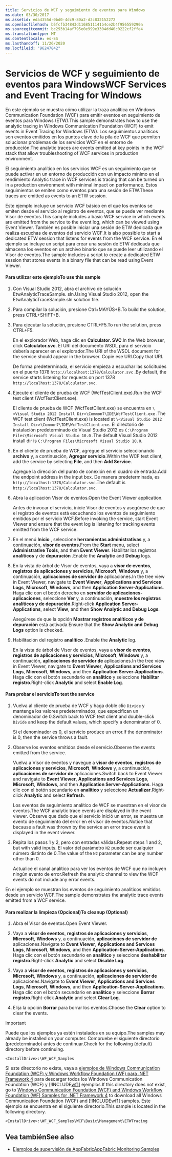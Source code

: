 ```yaml
---
title: Servicios de WCF y seguimiento de eventos para Windows
ms.date: 03/30/2017
ms.assetid: eda4355d-0bd0-4dc9-80a2-d2c832152272
ms.openlocfilehash: b5fcfb34843d1168511141b4ce2b4f956559290a
ms.sourcegitcommit: bc293b14af795e0e999e3304dd40c0222cf2ffe4
ms.translationtype: MT
ms.contentlocale: es-ES
ms.lasthandoff: 11/26/2020
ms.locfileid: "96247842"
---
```

# <a name="wcf-services-and-event-tracing-for-windows"></a><span data-ttu-id="946ce-102">Servicios de WCF y seguimiento de eventos para Windows</span><span class="sxs-lookup"><span data-stu-id="946ce-102">WCF Services and Event Tracing for Windows</span></span>

<span data-ttu-id="946ce-103">En este ejemplo se muestra cómo utilizar la traza analítica en Windows Communication Foundation (WCF) para emitir eventos en seguimiento de eventos para Windows (ETW).</span><span class="sxs-lookup"><span data-stu-id="946ce-103">This sample demonstrates how to use the analytic tracing in Windows Communication Foundation (WCF) to emit events in Event Tracing for Windows (ETW).</span></span> <span data-ttu-id="946ce-104">Los seguimientos analíticos son eventos emitidos en los puntos clave de la pila de WCF que permiten solucionar problemas de los servicios WCF en el entorno de producción.</span><span class="sxs-lookup"><span data-stu-id="946ce-104">The analytic traces are events emitted at key points in the WCF stack that allow troubleshooting of WCF services in production environment.</span></span>

 <span data-ttu-id="946ce-105">El seguimiento analítico en los servicios WCF es un seguimiento que se puede activar en un entorno de producción con un impacto mínimo en el rendimiento.</span><span class="sxs-lookup"><span data-stu-id="946ce-105">Analytic trace in WCF services is tracing that can be turned on in a production environment with minimal impact on performance.</span></span> <span data-ttu-id="946ce-106">Estos seguimientos se emiten como eventos para una sesión de ETW.</span><span class="sxs-lookup"><span data-stu-id="946ce-106">These traces are emitted as events to an ETW session.</span></span>

 <span data-ttu-id="946ce-107">Este ejemplo incluye un servicio WCF básico en el que los eventos se emiten desde el servicio al registro de eventos, que se puede ver mediante Visor de eventos.</span><span class="sxs-lookup"><span data-stu-id="946ce-107">This sample includes a basic WCF service in which events are emitted from the service to the event log, which can be viewed using Event Viewer.</span></span> <span data-ttu-id="946ce-108">También es posible iniciar una sesión de ETW dedicada que realiza escuchas de eventos del servicio WCF.</span><span class="sxs-lookup"><span data-stu-id="946ce-108">It is also possible to start a dedicated ETW session that listens for events from the WCF service.</span></span> <span data-ttu-id="946ce-109">En el ejemplo se incluye un script para crear una sesión de ETW dedicada que almacena los eventos en un archivo binario que se puede leer utilizando el Visor de eventos.</span><span class="sxs-lookup"><span data-stu-id="946ce-109">The sample includes a script to create a dedicated ETW session that stores events in a binary file that can be read using Event Viewer.</span></span>

#### <a name="to-use-this-sample"></a><span data-ttu-id="946ce-110">Para utilizar este ejemplo</span><span class="sxs-lookup"><span data-stu-id="946ce-110">To use this sample</span></span>

1. <span data-ttu-id="946ce-111">Con Visual Studio 2012, abra el archivo de solución EtwAnalyticTraceSample. sln.</span><span class="sxs-lookup"><span data-stu-id="946ce-111">Using Visual Studio 2012, open the EtwAnalyticTraceSample.sln solution file.</span></span>

2. <span data-ttu-id="946ce-112">Para compilar la solución, presione Ctrl+MAYÚS+B.</span><span class="sxs-lookup"><span data-stu-id="946ce-112">To build the solution, press CTRL+SHIFT+B.</span></span>

3. <span data-ttu-id="946ce-113">Para ejecutar la solución, presione CTRL+F5.</span><span class="sxs-lookup"><span data-stu-id="946ce-113">To run the solution, press CTRL+F5.</span></span>

     <span data-ttu-id="946ce-114">En el explorador Web, haga clic en **Calculator. SVC**.</span><span class="sxs-lookup"><span data-stu-id="946ce-114">In the Web browser, click **Calculator.svc**.</span></span> <span data-ttu-id="946ce-115">El URI del documento WSDL para el servicio debería aparecer en el explorador.</span><span class="sxs-lookup"><span data-stu-id="946ce-115">The URI of the WSDL document for the service should appear in the browser.</span></span> <span data-ttu-id="946ce-116">Copie ese URI.</span><span class="sxs-lookup"><span data-stu-id="946ce-116">Copy that URI.</span></span>

     <span data-ttu-id="946ce-117">De forma predeterminada, el servicio empieza a escuchar las solicitudes en el puerto 1378 `http://localhost:1378/Calculator.svc` .</span><span class="sxs-lookup"><span data-stu-id="946ce-117">By default, the service starts listening for requests on port 1378 `http://localhost:1378/Calculator.svc`.</span></span>

4. <span data-ttu-id="946ce-118">Ejecute el cliente de prueba de WCF (WcfTestClient.exe).</span><span class="sxs-lookup"><span data-stu-id="946ce-118">Run the WCF test client (WcfTestClient.exe).</span></span>

     <span data-ttu-id="946ce-119">El cliente de prueba de WCF (WcfTestClient.exe) se encuentra en `\<Visual Studio 2012 Install Dir>\Common7\IDE\WcfTestClient.exe` .</span><span class="sxs-lookup"><span data-stu-id="946ce-119">The WCF test client (WcfTestClient.exe) is located at `\<Visual Studio 2012 Install Dir>\Common7\IDE\WcfTestClient.exe`.</span></span>  <span data-ttu-id="946ce-120">El directorio de instalación predeterminado de Visual Studio 2012 es `C:\Program Files\Microsoft Visual Studio 10.0` .</span><span class="sxs-lookup"><span data-stu-id="946ce-120">The default Visual Studio 2012 install dir is `C:\Program Files\Microsoft Visual Studio 10.0`.</span></span>

5. <span data-ttu-id="946ce-121">En el cliente de prueba de WCF, agregue el servicio seleccionando **archivo** y, a continuación, **Agregar servicio**.</span><span class="sxs-lookup"><span data-stu-id="946ce-121">Within the WCF test client, add the service by selecting **File**, and then **Add Service**.</span></span>

     <span data-ttu-id="946ce-122">Agregue la dirección del punto de conexión en el cuadro de entrada.</span><span class="sxs-lookup"><span data-stu-id="946ce-122">Add the endpoint address in the input box.</span></span> <span data-ttu-id="946ce-123">De manera predeterminada, es `http://localhost:1378/Calculator.svc`.</span><span class="sxs-lookup"><span data-stu-id="946ce-123">The default is `http://localhost:1378/Calculator.svc`.</span></span>

6. <span data-ttu-id="946ce-124">Abra la aplicación Visor de eventos.</span><span class="sxs-lookup"><span data-stu-id="946ce-124">Open the Event Viewer application.</span></span>

     <span data-ttu-id="946ce-125">Antes de invocar el servicio, inicie Visor de eventos y asegúrese de que el registro de eventos está escuchando los eventos de seguimiento emitidos por el servicio WCF.</span><span class="sxs-lookup"><span data-stu-id="946ce-125">Before invoking the service, start Event Viewer and ensure that the event log is listening for tracking events emitted from the WCF service.</span></span>

7. <span data-ttu-id="946ce-126">En el menú **Inicio** , seleccione **herramientas administrativas** y, a continuación, **visor de eventos**.</span><span class="sxs-lookup"><span data-stu-id="946ce-126">From the **Start** menu, select **Administrative Tools**, and then **Event Viewer**.</span></span>  <span data-ttu-id="946ce-127">Habilitar los registros **analíticos** y de **depuración** .</span><span class="sxs-lookup"><span data-stu-id="946ce-127">Enable the **Analytic** and **Debug** logs.</span></span>

8. <span data-ttu-id="946ce-128">En la vista de árbol de Visor de eventos, vaya a **visor de eventos**, **registros de aplicaciones y servicios**, **Microsoft**, **Windows** y, a continuación, **aplicaciones de servidor de** aplicaciones.</span><span class="sxs-lookup"><span data-stu-id="946ce-128">In the tree view in Event Viewer, navigate to **Event Viewer**, **Applications and Services Logs**, **Microsoft**, **Windows**, and then **Application Server-Applications**.</span></span> <span data-ttu-id="946ce-129">Haga clic con el botón derecho en **servidor de aplicaciones-aplicaciones**, seleccione **Ver** y, a continuación, **muestre los registros analíticos y de depuración**.</span><span class="sxs-lookup"><span data-stu-id="946ce-129">Right-click **Application Server-Applications**, select **View**, and then **Show Analytic and Debug Logs**.</span></span>

     <span data-ttu-id="946ce-130">Asegúrese de que la opción **Mostrar registros analíticos y de depuración** está activada.</span><span class="sxs-lookup"><span data-stu-id="946ce-130">Ensure that the **Show Analytic and Debug Logs** option is checked.</span></span>

9. <span data-ttu-id="946ce-131">Habilitación del registro **analítico** .</span><span class="sxs-lookup"><span data-stu-id="946ce-131">Enable the **Analytic** log.</span></span>

     <span data-ttu-id="946ce-132">En la vista de árbol de Visor de eventos, vaya a **visor de eventos**, **registros de aplicaciones y servicios**, **Microsoft**, **Windows** y, a continuación, **aplicaciones de servidor de** aplicaciones.</span><span class="sxs-lookup"><span data-stu-id="946ce-132">In the tree view in Event Viewer, navigate to **Event Viewer**, **Applications and Services Logs**, **Microsoft**, **Windows**, and then **Application Server-Applications**.</span></span> <span data-ttu-id="946ce-133">Haga clic con el botón secundario en **analítico** y seleccione **Habilitar registro**.</span><span class="sxs-lookup"><span data-stu-id="946ce-133">Right-click **Analytic** and select **Enable Log**.</span></span>

#### <a name="to-test-the-service"></a><span data-ttu-id="946ce-134">Para probar el servicio</span><span class="sxs-lookup"><span data-stu-id="946ce-134">To test the service</span></span>

1. <span data-ttu-id="946ce-135">Vuelva al cliente de prueba de WCF y haga doble clic `Divide` y mantenga los valores predeterminados, que especifican un denominador de 0.</span><span class="sxs-lookup"><span data-stu-id="946ce-135">Switch back to WCF test client and double-click `Divide` and keep the default values, which specify a denominator of 0.</span></span>

     <span data-ttu-id="946ce-136">Si el denominador es 0, el servicio produce un error.</span><span class="sxs-lookup"><span data-stu-id="946ce-136">If the denominator is 0, then the service throws a fault.</span></span>

2. <span data-ttu-id="946ce-137">Observe los eventos emitidos desde el servicio.</span><span class="sxs-lookup"><span data-stu-id="946ce-137">Observe the events emitted from the service.</span></span>

     <span data-ttu-id="946ce-138">Vuelva a Visor de eventos y navegue a **visor de eventos**, **registros de aplicaciones y servicios**, **Microsoft**, **Windows** y, a continuación, **aplicaciones de servidor de** aplicaciones.</span><span class="sxs-lookup"><span data-stu-id="946ce-138">Switch back to Event Viewer and navigate to **Event Viewer**, **Applications and Services Logs**, **Microsoft**, **Windows**, and then **Application Server-Applications**.</span></span> <span data-ttu-id="946ce-139">Haga clic con el botón secundario en **analítico** y seleccione **Actualizar**.</span><span class="sxs-lookup"><span data-stu-id="946ce-139">Right-click **Analytic** and select **Refresh**.</span></span>

     <span data-ttu-id="946ce-140">Los eventos de seguimiento analítico de WCF se muestran en el visor de eventos.</span><span class="sxs-lookup"><span data-stu-id="946ce-140">The WCF analytic trace events are displayed in the event viewer.</span></span> <span data-ttu-id="946ce-141">Observe que dado que el servicio inició un error, se muestra un evento de seguimiento del error en el visor de eventos.</span><span class="sxs-lookup"><span data-stu-id="946ce-141">Notice that because a fault was thrown by the service an error trace event is displayed in the event viewer.</span></span>

3. <span data-ttu-id="946ce-142">Repita los pasos 1 y 2, pero con entradas válidas.</span><span class="sxs-lookup"><span data-stu-id="946ce-142">Repeat steps 1 and 2, but with valid inputs.</span></span> <span data-ttu-id="946ce-143">El valor del parámetro `N2` puede ser cualquier número distinto de 0.</span><span class="sxs-lookup"><span data-stu-id="946ce-143">The value of the `N2` parameter can be any number other than 0.</span></span>

     <span data-ttu-id="946ce-144">Actualice el canal analítico para ver los eventos de WCF que no incluyen ningún evento de error.</span><span class="sxs-lookup"><span data-stu-id="946ce-144">Refresh the analytic channel to view the WCF events do not include any error events.</span></span>

 <span data-ttu-id="946ce-145">En el ejemplo se muestran los eventos de seguimiento analíticos emitidos desde un servicio WCF.</span><span class="sxs-lookup"><span data-stu-id="946ce-145">The sample demonstrates the analytic trace events emitted from a WCF service.</span></span>

#### <a name="to-cleanup-optional"></a><span data-ttu-id="946ce-146">Para realizar la limpieza (Opcional)</span><span class="sxs-lookup"><span data-stu-id="946ce-146">To cleanup (Optional)</span></span>

1. <span data-ttu-id="946ce-147">Abra el Visor de eventos.</span><span class="sxs-lookup"><span data-stu-id="946ce-147">Open Event Viewer.</span></span>

2. <span data-ttu-id="946ce-148">Vaya a **visor de eventos**, **registros de aplicaciones y servicios**, **Microsoft**, **Windows** y, a continuación, **aplicaciones de servidor de** aplicaciones.</span><span class="sxs-lookup"><span data-stu-id="946ce-148">Navigate to **Event Viewer**, **Applications and Services Logs**, **Microsoft**, **Windows**, and then **Application-Server-Applications**.</span></span> <span data-ttu-id="946ce-149">Haga clic con el botón secundario en **analítico** y seleccione **deshabilitar registro**.</span><span class="sxs-lookup"><span data-stu-id="946ce-149">Right-click **Analytic** and select **Disable Log**.</span></span>

3. <span data-ttu-id="946ce-150">Vaya a **visor de eventos**, **registros de aplicaciones y servicios**, **Microsoft**, **Windows** y, a continuación, **aplicaciones de servidor de** aplicaciones.</span><span class="sxs-lookup"><span data-stu-id="946ce-150">Navigate to **Event Viewer**, **Applications and Services Logs**, **Microsoft**, **Windows**, and then **Application-Server-Applications**.</span></span> <span data-ttu-id="946ce-151">Haga clic con el botón secundario en **analítico** y seleccione **Borrar registro**.</span><span class="sxs-lookup"><span data-stu-id="946ce-151">Right-click **Analytic** and select **Clear Log**.</span></span>

4. <span data-ttu-id="946ce-152">Elija la opción **Borrar** para borrar los eventos.</span><span class="sxs-lookup"><span data-stu-id="946ce-152">Choose the **Clear** option to clear the events.</span></span>

> [!IMPORTANT]
> <span data-ttu-id="946ce-153">Puede que los ejemplos ya estén instalados en su equipo.</span><span class="sxs-lookup"><span data-stu-id="946ce-153">The samples may already be installed on your computer.</span></span> <span data-ttu-id="946ce-154">Compruebe el siguiente directorio (predeterminado) antes de continuar.</span><span class="sxs-lookup"><span data-stu-id="946ce-154">Check for the following (default) directory before continuing.</span></span>  
>
> `<InstallDrive>:\WF_WCF_Samples`  
>
> <span data-ttu-id="946ce-155">Si este directorio no existe, vaya a [ejemplos de Windows Communication Foundation (WCF) y Windows Workflow Foundation (WF) para .NET Framework 4](https://www.microsoft.com/download/details.aspx?id=21459) para descargar todos los Windows Communication Foundation (WCF) y [!INCLUDE[wf1](../../../../includes/wf1-md.md)] ejemplos.</span><span class="sxs-lookup"><span data-stu-id="946ce-155">If this directory does not exist, go to [Windows Communication Foundation (WCF) and Windows Workflow Foundation (WF) Samples for .NET Framework 4](https://www.microsoft.com/download/details.aspx?id=21459) to download all Windows Communication Foundation (WCF) and [!INCLUDE[wf1](../../../../includes/wf1-md.md)] samples.</span></span> <span data-ttu-id="946ce-156">Este ejemplo se encuentra en el siguiente directorio.</span><span class="sxs-lookup"><span data-stu-id="946ce-156">This sample is located in the following directory.</span></span>  
>
> `<InstallDrive>:\WF_WCF_Samples\WCF\Basic\Management\ETWTracing`  
  
## <a name="see-also"></a><span data-ttu-id="946ce-157">Vea también</span><span class="sxs-lookup"><span data-stu-id="946ce-157">See also</span></span>

- <span data-ttu-id="946ce-158">[Ejemplos de supervisión de AppFabric](/previous-versions/appfabric/ff383407(v=azure.10))</span><span class="sxs-lookup"><span data-stu-id="946ce-158">[AppFabric Monitoring Samples](/previous-versions/appfabric/ff383407(v=azure.10))</span></span>
